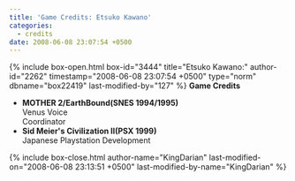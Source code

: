 ```yaml
---
title: 'Game Credits: Etsuko Kawano'
categories:
  - credits
date: 2008-06-08 23:07:54 +0500
---
```

{% include box-open.html box-id="3444" title="Etsuko Kawano:" author-id="2262" timestamp="2008-06-08 23:07:54 +0500" type="norm" dbname="box22419" last-modified-by="127" %}
<b>Game Credits</b>

<UL>

<LI><b>MOTHER 2/EarthBound(SNES 1994/1995)</b><BR />
Venus Voice<BR />
Coordinator</LI>
<LI><b>Sid Meier's Civilization II(PSX 1999)</b><BR />
Japanese Playstation Development</LI>

</UL>
{% include box-close.html author-name="KingDarian" last-modified-on="2008-06-08 23:13:51 +0500" last-modified-by-name="KingDarian" %}
